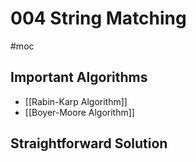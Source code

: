 # 004 String Matching
#moc 
## Important Algorithms
- [[Rabin-Karp Algorithm]]
- [[Boyer-Moore Algorithm]]
## Straightforward Solution